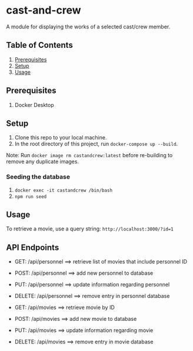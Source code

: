 # cast-and-crew
A module for displaying the works of a selected cast/crew member.

## Table of Contents
1. [Prerequisites](#prerequisites)
2. [Setup](#setup)
3. [Usage](#usage)


## Prerequisites
1. Docker Desktop

## Setup
1. Clone this repo to your local machine.
2. In the root directory of this project, run `docker-compose up --build`.

Note: Run `docker image rm castandcrew:latest` before re-building to remove any duplicate images.

### Seeding the database
  1. `docker exec -it castandcrew /bin/bash`
  2. `npm run seed`

## Usage
To retrieve a movie, use a query string:
`http://localhost:3000/?id=1`

## API Endpoints
- GET: /api/personnel     ==>  retrieve list of movies that include personnel ID
- POST: /api/personnel    ==>  add new personnel to database
- PUT: /api/personnel     ==>  update information regarding personnel
- DELETE: /api/personnel  ==>  remove entry in personnel database

- GET: /api/movies        ==>  retrieve movie by ID
- POST: /api/movies       ==>  add new movie to database
- PUT: /api/movies        ==>  update information regarding movie
- DELETE: /api/movies     ==>  remove entry in movie database

